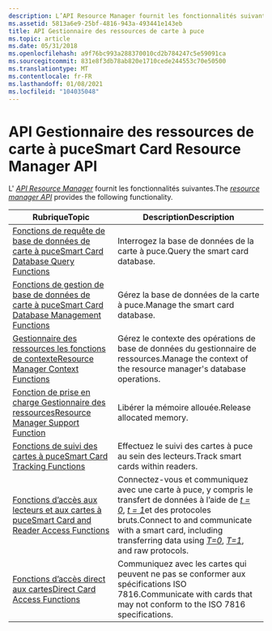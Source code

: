 ```yaml
---
description: L’API Resource Manager fournit les fonctionnalités suivantes.
ms.assetid: 5813a6e9-25bf-4816-943a-493441e143eb
title: API Gestionnaire des ressources de carte à puce
ms.topic: article
ms.date: 05/31/2018
ms.openlocfilehash: a9f76bc993a288370010cd2b784247c5e59091ca
ms.sourcegitcommit: 831e8f3db78ab820e1710cede244553c70e50500
ms.translationtype: MT
ms.contentlocale: fr-FR
ms.lasthandoff: 01/08/2021
ms.locfileid: "104035048"
---
```

# <a name="smart-card-resource-manager-api"></a><span data-ttu-id="42799-103">API Gestionnaire des ressources de carte à puce</span><span class="sxs-lookup"><span data-stu-id="42799-103">Smart Card Resource Manager API</span></span>

<span data-ttu-id="42799-104">L' [*API Resource Manager*](../secgloss/r-gly.md) fournit les fonctionnalités suivantes.</span><span class="sxs-lookup"><span data-stu-id="42799-104">The [*resource manager API*](../secgloss/r-gly.md) provides the following functionality.</span></span>



| <span data-ttu-id="42799-105">Rubrique</span><span class="sxs-lookup"><span data-stu-id="42799-105">Topic</span></span>                                                                                               | <span data-ttu-id="42799-106">Description</span><span class="sxs-lookup"><span data-stu-id="42799-106">Description</span></span>                                                                                                                                                                                                                                                                 |
|-----------------------------------------------------------------------------------------------------|-----------------------------------------------------------------------------------------------------------------------------------------------------------------------------------------------------------------------------------------------------------------------------|
| [<span data-ttu-id="42799-107">Fonctions de requête de base de données de carte à puce</span><span class="sxs-lookup"><span data-stu-id="42799-107">Smart Card Database Query Functions</span></span>](smart-card-database-query-functions.md)<br/>           | <span data-ttu-id="42799-108">Interrogez la base de données de la carte à puce.</span><span class="sxs-lookup"><span data-stu-id="42799-108">Query the smart card database.</span></span><br/>                                                                                                                                                                                                                                   |
| [<span data-ttu-id="42799-109">Fonctions de gestion de base de données de carte à puce</span><span class="sxs-lookup"><span data-stu-id="42799-109">Smart Card Database Management Functions</span></span>](smart-card-database-management-functions.md)<br/> | <span data-ttu-id="42799-110">Gérez la base de données de la carte à puce.</span><span class="sxs-lookup"><span data-stu-id="42799-110">Manage the smart card database.</span></span><br/>                                                                                                                                                                                                                                  |
| [<span data-ttu-id="42799-111">Gestionnaire des ressources les fonctions de contexte</span><span class="sxs-lookup"><span data-stu-id="42799-111">Resource Manager Context Functions</span></span>](resource-manager-context-functions.md)<br/>             | <span data-ttu-id="42799-112">Gérez le contexte des opérations de base de données du gestionnaire de ressources.</span><span class="sxs-lookup"><span data-stu-id="42799-112">Manage the context of the resource manager's database operations.</span></span><br/>                                                                                                                                                                                                |
| [<span data-ttu-id="42799-113">Fonction de prise en charge Gestionnaire des ressources</span><span class="sxs-lookup"><span data-stu-id="42799-113">Resource Manager Support Function</span></span>](resource-manager-support-function.md)<br/>               | <span data-ttu-id="42799-114">Libérer la mémoire allouée.</span><span class="sxs-lookup"><span data-stu-id="42799-114">Release allocated memory.</span></span><br/>                                                                                                                                                                                                                                        |
| [<span data-ttu-id="42799-115">Fonctions de suivi des cartes à puce</span><span class="sxs-lookup"><span data-stu-id="42799-115">Smart Card Tracking Functions</span></span>](smart-card-tracking-functions.md)<br/>                       | <span data-ttu-id="42799-116">Effectuez le suivi des cartes à puce au sein des lecteurs.</span><span class="sxs-lookup"><span data-stu-id="42799-116">Track smart cards within readers.</span></span><br/>                                                                                                                                                                                                                                |
| [<span data-ttu-id="42799-117">Fonctions d’accès aux lecteurs et aux cartes à puce</span><span class="sxs-lookup"><span data-stu-id="42799-117">Smart Card and Reader Access Functions</span></span>](smart-card-and-reader-access-functions.md)<br/>     | <span data-ttu-id="42799-118">Connectez-vous et communiquez avec une carte à puce, y compris le transfert de données à l’aide de [*t = 0*](../secgloss/t-gly.md), [*t = 1*](../secgloss/t-gly.md)et des protocoles bruts.</span><span class="sxs-lookup"><span data-stu-id="42799-118">Connect to and communicate with a smart card, including transferring data using [*T=0*](../secgloss/t-gly.md), [*T=1*](../secgloss/t-gly.md), and raw protocols.</span></span><br/> |
| [<span data-ttu-id="42799-119">Fonctions d’accès direct aux cartes</span><span class="sxs-lookup"><span data-stu-id="42799-119">Direct Card Access Functions</span></span>](direct-card-access-functions.md)<br/>                         | <span data-ttu-id="42799-120">Communiquez avec les cartes qui peuvent ne pas se conformer aux spécifications ISO 7816.</span><span class="sxs-lookup"><span data-stu-id="42799-120">Communicate with cards that may not conform to the ISO 7816 specifications.</span></span><br/>                                                                                                                                                                                      |



 

 

 
